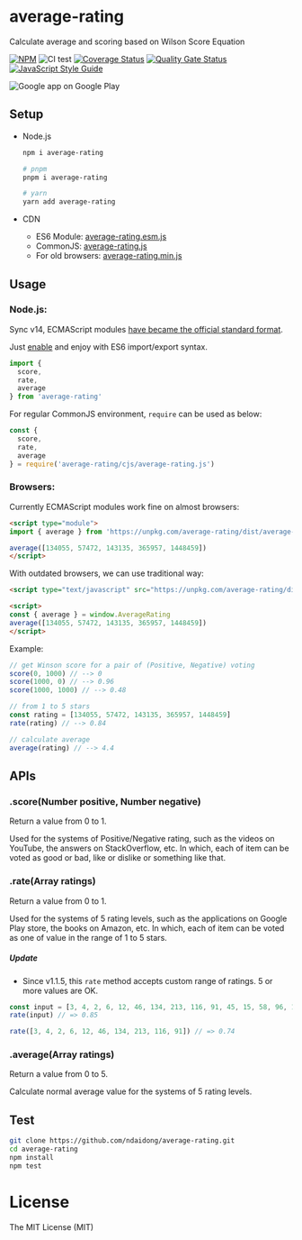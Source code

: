 # average-rating
Calculate  average and scoring based on Wilson Score Equation

[![NPM](https://badge.fury.io/js/average-rating.svg)](https://badge.fury.io/js/average-rating)
![CI test](https://github.com/ndaidong/average-rating/workflows/ci-test/badge.svg)
[![Coverage Status](https://coveralls.io/repos/github/ndaidong/average-rating/badge.svg)](https://coveralls.io/github/ndaidong/average-rating)
[![Quality Gate Status](https://sonarcloud.io/api/project_badges/measure?project=ndaidong_average-rating&metric=alert_status)](https://sonarcloud.io/dashboard?id=ndaidong_average-rating)
[![JavaScript Style Guide](https://img.shields.io/badge/code_style-standard-brightgreen.svg)](https://standardjs.com)

![Google app on Google Play](https://i.imgur.com/XKEEpdb.png)

## Setup

- Node.js

  ```bash
  npm i average-rating

  # pnpm
  pnpm i average-rating

  # yarn
  yarn add average-rating
  ```

- CDN

  - ES6 Module: [average-rating.esm.js](https://unpkg.com/average-rating/dist/average-rating.esm.js)
  - CommonJS: [average-rating.js](https://unpkg.com/average-rating/dist/cjs/average-rating.js)
  - For old browsers: [average-rating.min.js](https://unpkg.com/average-rating/dist/average-rating.min.js)

## Usage

### Node.js:

Sync v14, ECMAScript modules [have became the official standard format](https://nodejs.org/docs/latest-v14.x/api/esm.html#esm_modules_ecmascript_modules).

Just [enable](https://nodejs.org/api/packages.html#determining-module-system) and enjoy with ES6 import/export syntax.


```js
import {
  score,
  rate,
  average
} from 'average-rating'
```

For regular CommonJS environment, `require` can be used as below:

```js
const {
  score,
  rate,
  average
} = require('average-rating/cjs/average-rating.js')
```

### Browsers:

Currently ECMAScript modules work fine on almost browsers:

```html
<script type="module">
import { average } from 'https://unpkg.com/average-rating/dist/average-rating.esm.js'

average([134055, 57472, 143135, 365957, 1448459])
</script>
```

With outdated browsers, we can use traditional way:

```html
<script type="text/javascript" src="https://unpkg.com/average-rating/dist/average-rating.min.js"></script>

<script>
const { average } = window.AverageRating
average([134055, 57472, 143135, 365957, 1448459])
</script>
```

Example:

```js
// get Winson score for a pair of (Positive, Negative) voting
score(0, 1000) // --> 0
score(1000, 0) // --> 0.96
score(1000, 1000) // --> 0.48

// from 1 to 5 stars
const rating = [134055, 57472, 143135, 365957, 1448459]
rate(rating) // --> 0.84

// calculate average
average(rating) // --> 4.4
```

## APIs

### .score(Number positive, Number negative)

Return a value from 0 to 1.

Used for the systems of Positive/Negative rating, such as the videos on YouTube, the answers on StackOverflow, etc. In which, each of item can be voted as good or bad, like or dislike or something like that.

### .rate(Array ratings)

Return a value from 0 to 1.

Used for the systems of 5 rating levels, such as the applications on Google Play store, the books on Amazon, etc. In which, each of item can be voted as one of value in the range of 1 to 5 stars.

##### Update

- Since v1.1.5, this `rate` method accepts custom range of ratings. 5 or more values are OK.

```js
const input = [3, 4, 2, 6, 12, 46, 134, 213, 116, 91, 45, 15, 58, 96, 1654] // 15 values
rate(input) // => 0.85

rate([3, 4, 2, 6, 12, 46, 134, 213, 116, 91]) // => 0.74
```

### .average(Array ratings)

Return a value from 0 to 5.

Calculate normal average value for the systems of 5 rating levels.


## Test

```bash
git clone https://github.com/ndaidong/average-rating.git
cd average-rating
npm install
npm test
```


# License

The MIT License (MIT)
